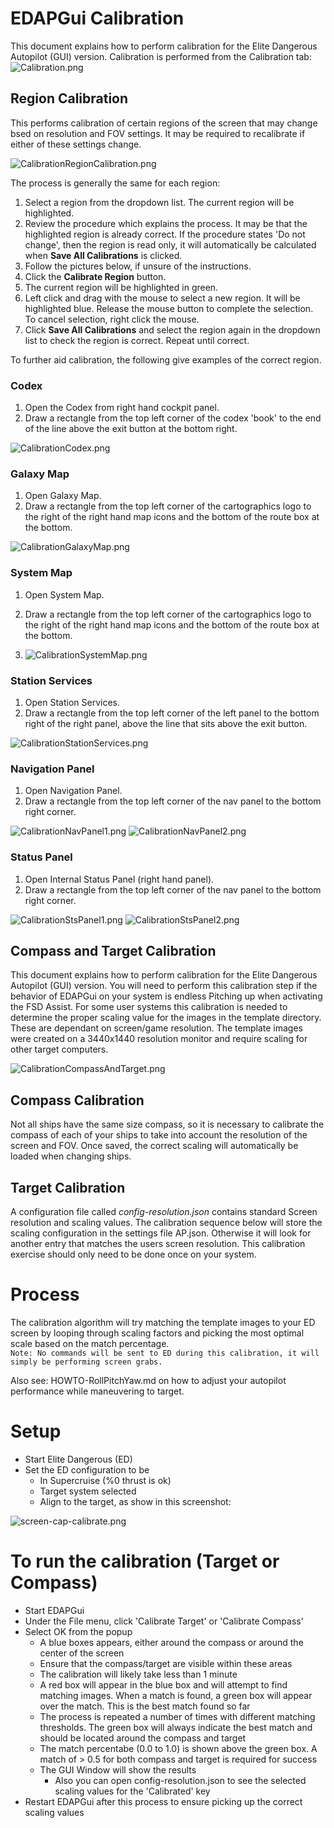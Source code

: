 # EDAPGui Calibration
This document explains how to perform calibration for the
Elite Dangerous Autopilot (GUI) version. 
Calibration is performed from the Calibration tab:
![Calibration.png](../screen/Calibration.png)

## Region Calibration
This performs calibration of certain regions of the screen that may change bsed on resolution and FOV settings. It may be required to recalibrate if either of these settings change.

![CalibrationRegionCalibration.png](../screen/CalibrationRegionCalibration.png)

The process is generally the same for each region:
1. Select a region from the dropdown list. The current region will be highlighted.
2. Review the procedure which explains the process. It may be that the highlighted region is already correct. If the procedure states 'Do not change', then the region is read only, it will automatically be calculated when **Save All Calibrations** is clicked.
3. Follow the pictures below, if unsure of the instructions.
4. Click the **Calibrate Region** button.
5. The current region will be highlighted in green.
6. Left click and drag with the mouse to select a new region. It will be highlighted blue. Release the mouse button to complete the selection. To cancel selection, right click the mouse.
7. Click **Save All Calibrations** and select the region again in the dropdown list to check the region is correct. Repeat until correct.

To further aid calibration, the following give examples of the correct region.

### Codex
1. Open the Codex from right hand cockpit panel.
2. Draw a rectangle from the top left corner of the codex 'book' to the end of the line above the exit button at the bottom right.

![CalibrationCodex.png](../screen/CalibrationCodex.png)

### Galaxy Map
1. Open Galaxy Map.
2. Draw a rectangle from the top left corner of the cartographics logo to the right of the right hand map icons and the bottom of the route box at the bottom.

![CalibrationGalaxyMap.png](../screen/CalibrationGalaxyMap.png)

### System Map
1. Open System Map.
2. Draw a rectangle from the top left corner of the cartographics logo to the right of the right hand map icons and the bottom of the route box at the bottom.

3. ![CalibrationSystemMap.png](../screen/CalibrationSystemMap.png)

### Station Services
1. Open Station Services.
2. Draw a rectangle from the top left corner of the left panel to the bottom right of the right panel, above the line that sits above the exit button.

![CalibrationStationServices.png](../screen/CalibrationStationServices.png)

### Navigation Panel
1. Open Navigation Panel.
2. Draw a rectangle from the top left corner of the nav panel to the bottom right corner.

![CalibrationNavPanel1.png](../screen/CalibrationNavPanel1.png)
![CalibrationNavPanel2.png](../screen/CalibrationNavPanel2.png)

### Status Panel
1. Open Internal Status Panel (right hand panel).
2. Draw a rectangle from the top left corner of the nav panel to the bottom right corner.

![CalibrationStsPanel1.png](../screen/CalibrationStsPanel1.png)
![CalibrationStsPanel2.png](../screen/CalibrationStsPanel2.png)

## Compass and Target Calibration

This document explains how to perform calibration for the Elite Dangerous Autopilot (GUI) version.  You will need to perform this calibration step if the behavior of EDAPGui on your system is endless Pitching up when activating the FSD Assist.  For some user systems this calibration is needed to determine the proper scaling value for the images in the template directory.  These are dependant on screen/game resolution.   The template images were created on a 3440x1440 resolution monitor and require scaling for other target computers.

![CalibrationCompassAndTarget.png](../screen/CalibrationCompassAndTarget.png)

## Compass Calibration
Not all ships have the same size compass, so it is necessary to calibrate the compass of each of your ships to take into account the resolution of the screen and FOV. Once saved, the correct scaling will automatically be loaded when changing ships.

## Target Calibration
A configuration file called _config-resolution.json_ contains standard Screen resolution and scaling values. The calibration sequence below will store the scaling configuration in the settings file AP.json. Otherwise it will look for another entry that matches the users screen resolution. This calibration exercise should only need to be done once on your system.  

# Process
The calibration algorithm will try matching the template images to your ED screen by looping through scaling factors and 
picking the most optimal scale based on the match percentage.<br>
``` Note: No commands will be sent to ED during this calibration, it will simply be performing screen grabs. ```

Also see:  HOWTO-RollPitchYaw.md on how to adjust your autopilot performance while maneuvering to target.

# Setup
* Start Elite Dangerous (ED)
* Set the ED configuration to be
    * In Supercruise (%0 thrust is ok)
    * Target system selected
    * Align to the target, as show in this screenshot:<br>

![screen-cap-calibrate.png](../screen/screen-cap-calibrate.png)

# To run the calibration (Target or Compass)
* Start EDAPGui
* Under the File menu, click 'Calibrate Target' or 'Calibrate Compass'
* Select OK from the popup
  * A blue boxes appears, either around the compass or around the center of the screen
  * Ensure that the compass/target are visible within these areas
  * The calibration will likely take less than 1 minute
  * A red box will appear in the blue box and will attempt to find matching images. When a match is found, a green box will appear over the match. This is the best match found so far
  * The process is repeated a number of times with different matching thresholds. The green box will always indicate the best match and should be located around the compass and target
  * The match percentabe (0.0 to 1.0) is shown above the green box. A match of > 0.5 for both compass and target is required for success
  * The GUI Window will show the results 
    * Also you can open config-resolution.json to see the selected scaling values for the 'Calibrated' key
* Restart EDAPGui after this process to ensure picking up the correct scaling values
